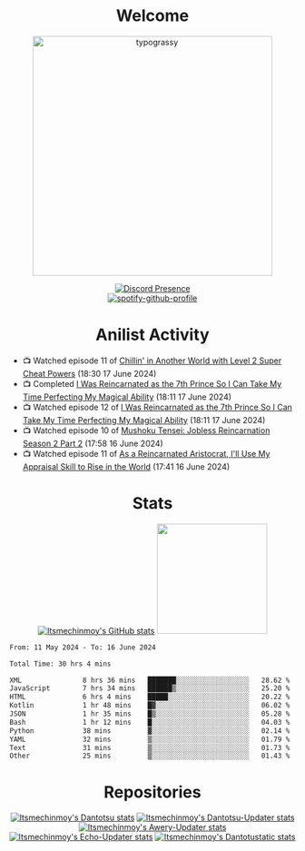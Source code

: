 <div align="center">

# Welcome
<a href="https://github.com/kawarimidoll/typograssy">
    <img alt="typograssy" src="https://typograssy.deno.dev/api?text=%E3%82%88%E3%81%86%E3%81%93%E3%81%9D%E3%81%BF%E3%81%AA%E3%81%95%E3%82%93%20-%20Itsmechinmoy--&&l0=none&l1=82d9d0&l2=027353&l3=038c4c&l4=01402e&bg=none&frame=none&speed=100&comment=" width="421.99">
</a>

[![Discord Presence](https://lanyard.cnrad.dev/api/523539866311720963?theme=dark&bg=Oe1116&animated=false&hideDiscrim=true&borderRadius=30px&hideActivity=whenNotUsed)](https://discord.com/users/523539866311720963)<br>
[![spotify-github-profile](https://spotify-github-profile.vercel.app/api/view?uid=31zczwoe3obxakjgkio7anubhkaq&cover_image=true&theme=novatorem&show_offline=true&background_color=121212&interchange=false&bar_color=53b14f&bar_color=ffffff&bar_color_cover=false)](https://spotify-github-profile.vercel.app/api/view?uid=31zczwoe3obxakjgkio7anubhkaq&redirect=true)
</div>

<div align="center">

# Anilist Activity
</div>
<!-- ANILIST_ACTIVITY:start -->

-   📺 Watched episode 11 of [Chillin' in Another World with Level 2 Super Cheat Powers](https://anilist.co/anime/170130) (18:30 17 June 2024)
-   📺 Completed [I Was Reincarnated as the 7th Prince So I Can Take My Time Perfecting My Magical Ability](https://anilist.co/anime/156415) (18:11 17 June 2024)
-   📺 Watched episode 12 of [I Was Reincarnated as the 7th Prince So I Can Take My Time Perfecting My Magical Ability](https://anilist.co/anime/156415) (18:11 17 June 2024)
-   📺 Watched episode 10 of [Mushoku Tensei: Jobless Reincarnation Season 2 Part 2](https://anilist.co/anime/166873) (17:58 16 June 2024)
-   📺 Watched episode 11 of [As a Reincarnated Aristocrat, I'll Use My Appraisal Skill to Rise in the World](https://anilist.co/anime/164702) (17:41 16 June 2024)

<!-- ANILIST_ACTIVITY:end -->
<div align="center">
    
# Stats
[![Itsmechinmoy's GitHub stats](https://github-readme-stats.vercel.app/api?username=itsmechinmoy&show_icons=true&theme=algolia)](https://github.com/anuraghazra/github-readme-stats)
<img src="https://github-readme-stackoverflow.vercel.app/?userID=25004176&theme=dark" height="194"/>
</div>
<!--START_SECTION:waka-->

```txt
From: 11 May 2024 - To: 16 June 2024

Total Time: 30 hrs 4 mins

XML               8 hrs 36 mins   ███████░░░░░░░░░░░░░░░░░░   28.62 %
JavaScript        7 hrs 34 mins   ██████▒░░░░░░░░░░░░░░░░░░   25.20 %
HTML              6 hrs 4 mins    █████░░░░░░░░░░░░░░░░░░░░   20.22 %
Kotlin            1 hr 48 mins    █▓░░░░░░░░░░░░░░░░░░░░░░░   06.02 %
JSON              1 hr 35 mins    █▒░░░░░░░░░░░░░░░░░░░░░░░   05.28 %
Bash              1 hr 12 mins    █░░░░░░░░░░░░░░░░░░░░░░░░   04.03 %
Python            38 mins         ▓░░░░░░░░░░░░░░░░░░░░░░░░   02.14 %
YAML              32 mins         ▒░░░░░░░░░░░░░░░░░░░░░░░░   01.79 %
Text              31 mins         ▒░░░░░░░░░░░░░░░░░░░░░░░░   01.73 %
Other             25 mins         ▒░░░░░░░░░░░░░░░░░░░░░░░░   01.43 %
```

<!--END_SECTION:waka-->
<div align="center">

# Repositories
[![Itsmechinmoy's Dantotsu stats](https://github-readme-stats.vercel.app/api/pin/?username=itsmechinmoy&repo=dantotsu&show_icons=true&theme=algolia&description_lines_count=1)](https://github.com/itsmechinmoy/dantotsu)
[![Itsmechinmoy's Dantotsu-Updater stats](https://github-readme-stats.vercel.app/api/pin/?username=itsmechinmoy&repo=dantotsu-updater&show_icons=true&theme=algolia&description_lines_count=1)](https://github.com/itsmechinmoy/dantotsu-updater)
[![Itsmechinmoy's Awery-Updater stats](https://github-readme-stats.vercel.app/api/pin/?username=itsmechinmoy&repo=awery-updater&show_icons=true&theme=algolia&description_lines_count=1)](https://github.com/itsmechinmoy/awery-updater)
[![Itsmechinmoy's Echo-Updater stats](https://github-readme-stats.vercel.app/api/pin/?username=itsmechinmoy&repo=echo-updater&show_icons=true&theme=algolia&description_lines_count=1)](https://github.com/itsmechinmoy/echo-updater)
[![Itsmechinmoy's Dantotustatic stats](https://github-readme-stats.vercel.app/api/pin/?username=itsmechinmoy&repo=dantotustatic&show_icons=true&theme=algolia&description_lines_count=1)](https://github.com/itsmechinmoy/dantotustatic)
</div>
